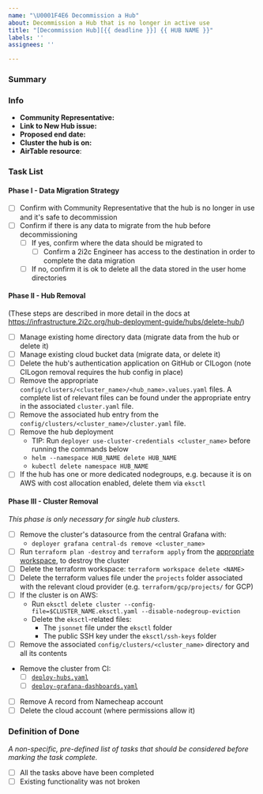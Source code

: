 ```yaml
---
name: "\U0001F4E6 Decommission a Hub"
about: Decommission a Hub that is no longer in active use
title: "[Decommission Hub][{{ deadline }}] {{ HUB NAME }}"
labels: ''
assignees: ''

---
```


### Summary

<!-- Please provide a short, one-sentence summary around why this Hub should be decommissioned.
Usually, it is because it was a hub that we created for a workshop/conference and the event has now passed. -->

### Info

- **Community Representative:** <!-- The name or GitHub ID of the current representative for the Hub and Community, e.g. Octo Cat or @octocat -->
- **Link to New Hub issue:** <!-- The link to the original issue to create the hub, e.g. https://github.com/2i2c-org/infrastructure/issues/#NNN -->
- **Proposed end date:** <!-- The date by which the hub should be out of service. This should have been mentioned in the New Hub issue above so can be copy-pasted. Otherwise, leave blank and negotiate with the Community Representative. -->
- **Cluster the hub is on:** <!-- If you know which cluster the hub is on, please let us know. But don't worry if not! -->
- **AirTable resource**: <!-- Airtable Enablement record. -->

### Task List

#### Phase I - Data Migration Strategy

- [ ] Confirm with Community Representative that the hub is no longer in use and it's safe to decommission
- [ ] Confirm if there is any data to migrate from the hub before decommissioning
  - [ ] If yes, confirm where the data should be migrated to
    - [ ] Confirm a 2i2c Engineer has access to the destination in order to complete the data migration
  - [ ] If no, confirm it is ok to delete all the data stored in the user home directories

#### Phase II - Hub Removal

(These steps are described in more detail in the docs at <https://infrastructure.2i2c.org/hub-deployment-guide/hubs/delete-hub/>)

- [ ] Manage existing home directory data (migrate data from the hub or delete it)
- [ ] Manage existing cloud bucket data (migrate data, or delete it)
- [ ] Delete the hub's authentication application on GitHub or CILogon (note CILogon removal requires the hub config in place)
- [ ] Remove the appropriate `config/clusters/<cluster_name>/<hub_name>.values.yaml` files. A complete list of relevant files can be found under the appropriate entry in the associated `cluster.yaml` file.
- [ ] Remove the associated hub entry from the `config/clusters/<cluster_name>/cluster.yaml` file.
- [ ] Remove the hub deployment
  - TIP: Run `deployer use-cluster-credentials <cluster_name>` before running the commands below
  - `helm --namespace HUB_NAME delete HUB_NAME`
  - `kubectl delete namespace HUB_NAME`
- [ ] If the hub has one or more dedicated nodegroups, e.g. because it is on AWS with cost allocation enabled, delete them via `eksctl `

#### Phase III - Cluster Removal

_This phase is only necessary for single hub clusters._

- [ ] Remove the cluster's datasource from the central Grafana with:
  - `deployer grafana central-ds remove <cluster_name>`
- [ ] Run `terraform plan -destroy` and `terraform apply` from the [appropriate workspace](https://infrastructure.2i2c.org/en/latest/topic/terraform.html#workspaces), to destroy the cluster
- [ ] Delete the terraform workspace: `terraform workspace delete <NAME>`
- [ ] Delete the terraform values file under the `projects` folder associated with the relevant cloud provider (e.g. `terraform/gcp/projects/` for GCP)
- [ ] If the cluster is on AWS:
  - Run `eksctl delete cluster --config-file=$CLUSTER_NAME.eksctl.yaml --disable-nodegroup-eviction`
  - Delete the `eksctl`-related files:
    - The `jsonnet` file under the `eksctl` folder
    - The public SSH key under the `eksctl/ssh-keys` folder
- [ ] Remove the associated `config/clusters/<cluster_name>` directory and all its contents
- Remove the cluster from CI:
  - [ ] [`deploy-hubs.yaml`](https://github.com/2i2c-org/infrastructure/blob/HEAD/.github/workflows/deploy-hubs.yaml)
  - [ ] [`deploy-grafana-dashboards.yaml`](https://github.com/2i2c-org/infrastructure/blob/HEAD/.github/workflows/deploy-grafana-dashboards.yaml)
- [ ] Remove A record from Namecheap account
- [ ] Delete the cloud account (where permissions allow it)

### Definition of Done

_A non-specific, pre-defined list of tasks that should be considered before marking the task complete._

- [ ] All the tasks above have been completed
- [ ] Existing functionality was not broken
